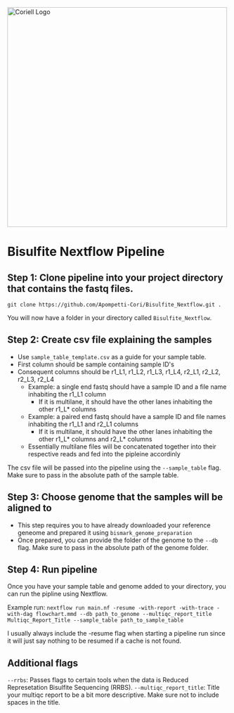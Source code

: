 <a href="https://www.coriell.org">
    <img src="https://raw.githubusercontent.com/Apompetti-Cori/Bisulfite_Nextflow/main/multiqc_logo/Coriell_Logo.png" alt="Coriell Logo" width="500">
</a>

# Bisulfite Nextflow Pipeline

## Step 1: Clone pipeline into your project directory that contains the fastq files.
`git clone https://github.com/Apompetti-Cori/Bisulfite_Nextflow.git .`

You will now have a folder in your directory called `Bisulfite_Nextflow`.

## Step 2: Create csv file explaining the samples
- Use `sample_table_template.csv` as a guide for your sample table.
- First column should be sample containing sample ID's
- Consequent columns should be r1_L1, r1_L2, r1_L3, r1_L4, r2_L1, r2_L2, r2_L3, r2_L4
  - Example: a single end fastq should have a sample ID and a file name inhabiting the r1_L1 column
    - If it is multilane, it should have the other lanes inhabiting the other r1_L* columns
  - Example: a paired end fastq should have a sample ID and file names inhabiting the r1_L1 and r2_L1 columns
    - If it is multilane, it should have the other lanes inhabiting the other r1_L* columns and r2_L* columns
  - Essentially multilane files will be concatenated together into their respective reads and fed into the pipleine accordinly
   
The csv file will be passed into the pipeline using the `--sample_table` flag. Make sure to pass in the absolute path of the sample table.

## Step 3: Choose genome that the samples will be aligned to
- This step requires you to have already downloaded your reference geneome and prepared it using `bismark_genome_preparation`
- Once prepared, you can provide the folder of the genome to the `--db` flag. Make sure to pass in the absolute path of the genome folder.

## Step 4: Run pipeline
Once you have your sample table and genome added to your directory, you can run the pipline using Nextflow.

Example run: `nextflow run main.nf -resume -with-report -with-trace -with-dag flowchart.mmd --db path_to_genome --multiqc_report_title Multiqc_Report_Title --sample_table path_to_sample_table`

I usually always include the -resume flag when starting a pipeline run since it will just say nothing to be resumed if a cache is not found.

## Additional flags
`--rrbs`: Passes flags to certain tools when the data is Reduced Represetation Bisulfite Sequencing (RRBS).
`--multiqc_report_title`: Title your multiqc report to be a bit more descriptive. Make sure not to include spaces in the title. 
